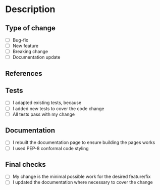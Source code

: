 # Description

<!-- What has been changed? Why? -->

## Type of change

* [ ] Bug-fix
* [ ] New feature
* [ ] Breaking change
* [ ] Documentation update

## References

<!-- Are there related issues? Use e.g. write "closes #1" if this PR closes an issue. -->

## Tests

* [ ] I adapted existing tests, because
* [ ] I added new tests to cover the code change
* [ ] All tests pass with my change

## Documentation
* [ ] I rebuilt the documentation page to ensure building the pages works
* [ ] I used PEP-8 conformal code styling

## Final checks

* [ ] My change is the minimal possible work for the desired feature/fix
* [ ] I updated the documentation where necessary to cover the change
